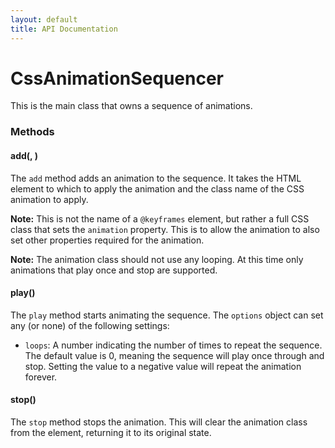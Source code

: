 ```yaml
---
layout: default
title: API Documentation
---
```


# CssAnimationSequencer

This is the main class that owns a sequence of animations.

### Methods

#### add(<element>, <className>)

The `add` method adds an animation to the sequence. It takes the HTML element to which to apply the animation and the class name of the CSS animation to apply.

**Note:** This is not the name of a `@keyframes` element, but rather a full CSS class that sets the `animation` property. This is to allow the animation to also set other properties required for the animation.

**Note:** The animation class should not use any looping. At this time only animations that play once and stop are supported.

#### play(<options>)

The `play` method starts animating the sequence. The `options` object can set any (or none) of the following settings:

  - `loops`: A number indicating the number of times to repeat the sequence. The default value is 0, meaning the sequence will play once through and stop. Setting the value to a negative value will repeat the animation forever.

#### stop()

The `stop` method stops the animation. This will clear the animation class from the element, returning it to its original state.
